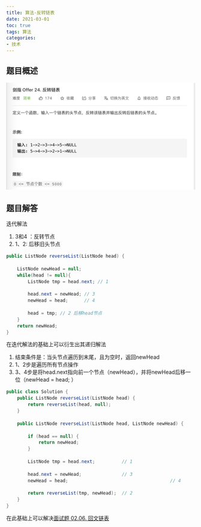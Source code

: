```yaml
---
title: 算法-反转链表
date: 2021-03-01
toc: true
tags: 算法
categories: 
- 技术
---
```


## 题目概述

![反转链表](/images/reverseList.png)

## 题目解答

迭代解法

1. 3和4 ：反转节点
2. 1、2:   后移旧头节点

```java
public ListNode reverseList(ListNode head) {

    ListNode newHead = null;
    while(head != null){
        ListNode tmp = head.next; // 1

        head.next = newHead; // 3
        newHead = head;      // 4

        head = tmp; // 2 后移head节点
    }
    return newHead;
} 
```

在迭代解法的基础上可以衍生出其递归解法

1. 结束条件是：当头节点遍历到末尾，且为空时，返回newHead
2.  1、2步是遍历所有节点操作
3. 3、4步是将head.next指向前一个节点（newHead），并将newHead后移一位（newHead = head; ）

```java
public class Solution {
    public ListNode reverseList(ListNode head) {
        return reverseList(head, null);
    }

    public ListNode reverseList(ListNode head, ListNode newHead) {

        if (head == null) {
            return newHead;
        }

        ListNode tmp = head.next;          // 1

        head.next = newHead;               // 3
        newHead = head;  									 // 4

        return reverseList(tmp, newHead);  // 2
    }
}
```

在此基础上可以解决[面试题 02.06. 回文链表](https://leetcode-cn.com/problems/palindrome-linked-list-lcci/)


